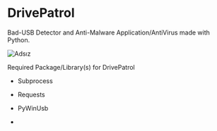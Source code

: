 # DrivePatrol
Bad-USB Detector and Anti-Malware Application/AntiVirus made with Python.

![Adsız](https://github.com/Elexs1zz/DrivePatrol/assets/139502497/bc26a972-7a91-4481-8627-c73960e1e19a)


Required Package/Library(s) for DrivePatrol

- Subprocess
- Requests
- PyWinUsb

- 
